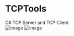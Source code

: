 # TCPTools
C# TCP Server and TCP Client  
![image](https://user-images.githubusercontent.com/16283392/160990310-e289f19a-be87-402c-9df5-e5bb353b796d.png)
![image](https://user-images.githubusercontent.com/16283392/160989578-73b668c5-7996-47f5-bcf1-34cdb6da593a.png)
